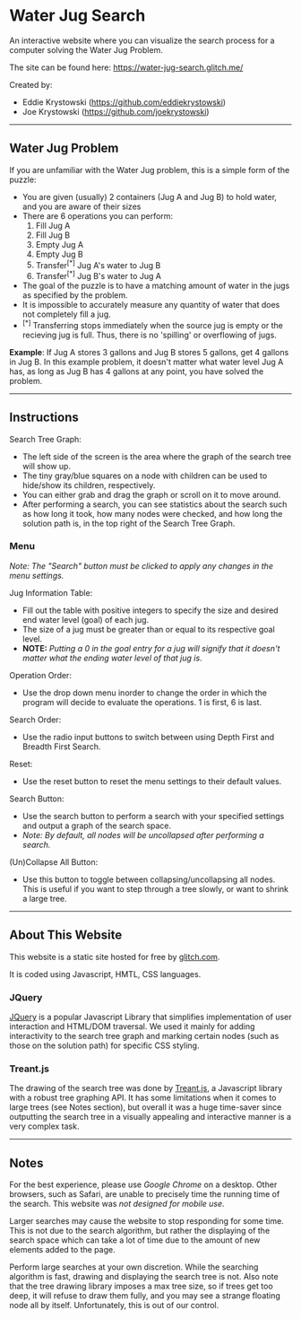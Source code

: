 # Water Jug Search

An interactive website where you can visualize the search process for a computer solving the Water Jug Problem.

The site can be found here: <a href="https://water-jug-search.glitch.me/">https://water-jug-search.glitch.me/</a>

Created by: 
  - Eddie Krystowski (<a href="https://github.com/eddiekrystowski">https://github.com/eddiekrystowski</a>)
  - Joe Krystowski (<a href="https://github.com/joekrystowski">https://github.com/joekrystowski</a>)
-----------

## Water Jug Problem

If you are unfamiliar with the Water Jug problem, this is a simple form of the puzzle:
  - You are given (usually) 2 containers (Jug A and Jug B) to hold water, and you are aware of their sizes
  - There are 6 operations you can perform:
    1. Fill Jug A
    2. Fill Jug B
    3. Empty Jug A
    4. Empty Jug B
    5. Transfer<sup>[*]</sup> Jug A's water to Jug B
    6. Transfer<sup>[*]</sup> Jug B's water to Jug A
  - The goal of the puzzle is to have a matching amount of water in the jugs as specified by the problem.
  - It is impossible to accurately measure any quantity of water that does not completely fill a jug.
  - <sup>[*]</sup> Transferring stops immediately when the source jug is empty or the recieving jug is full. Thus, there is no 
  'spilling' or overflowing of jugs.

**Example**: If Jug A stores 3 gallons and Jug B stores 5 gallons, get 4 gallons in Jug B. 
In this example problem,
it doesn't matter what water level Jug A has, as long as Jug B has 4 gallons at any point, you have solved the problem.

-----------

## Instructions

Search Tree Graph:
- The left side of the screen is the area where the graph of the search tree will show up.
- The tiny gray/blue squares on a node with children can be used to hide/show its children, respectively.
- You can either grab and drag the graph or scroll on it to move around.
- After performing a search, you can see statistics about the search such as how long it took, how many nodes were checked,
and how long the solution path is, in the top right of the Search Tree Graph.

### Menu

*Note: The "Search" button must be clicked to apply any changes in the menu settings.*

Jug Information Table:
- Fill out the table with positive integers to specify the size and desired end water level (goal) of each jug.
- The size of a jug must be greater than or equal to its respective goal level.
- **NOTE:** *Putting a 0 in the goal entry for a jug will signify that it doesn't matter what the ending water 
level of that jug is*.

Operation Order:
- Use the drop down menu inorder to change the order in which the program will decide to evaluate the operations.
1 is first, 6 is last.

Search Order:
- Use the radio input buttons to switch between using Depth First and Breadth First Search.

Reset:
- Use the reset button to reset the menu settings to their default values.

Search Button:
- Use the search button to perform a search with your specified settings and output a graph of the search space.
- *Note: By default, all nodes will be uncollapsed after performing a search.*

(Un)Collapse All Button:
- Use this button to toggle between collapsing/uncollapsing all nodes. This is useful if you want to step through
a tree slowly, or want to shrink a large tree.

-----------

## About This Website

This website is a static site hosted for free by <a href="https://www.glitch.com">glitch.com</a>.

It is coded using Javascript, HMTL, CSS languages.

### JQuery 
<a href="https://jquery.com/">JQuery</a> is a popular Javascript Library that simplifies implementation of user 
interaction and HTML/DOM traversal. We used it mainly for adding interactivity to the search tree graph and marking
certain nodes (such as those on the solution path) for specific CSS styling.

### Treant.js
The drawing of the search tree was done by <a href="https://fperucic.github.io/treant-js/">Treant.js</a>, a Javascript library with
a robust tree graphing API. It has some limitations when it comes to large trees (see Notes section), but overall it was a huge time-saver
since outputting the search tree in a visually appealing and interactive manner is a very complex task.

-----------

## Notes

For the best experience, please use *Google Chrome* on a desktop. Other browsers, such as Safari, are unable to precisely time the
running time of the search. This website was *not designed for mobile use*.

Larger searches may cause the website to stop responding for some time. This is not due to the search algorithm, but rather the displaying
of the search space which can take a lot of time due to the amount of new elements added to the page.

Perform large searches at your own discretion. While the searching algorithm is fast, drawing and displaying the search tree
is not. Also note that the tree drawing library imposes a max tree size, so if trees get too deep, it will refuse to draw them fully,
and you may see a strange floating node all by itself. Unfortunately, this is out of our control.
